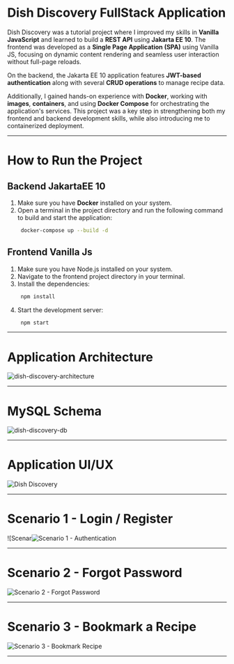 # Dish Discovery FullStack Application

Dish Discovery was a tutorial project where I improved my skills in **Vanilla JavaScript** and learned to build a **REST API** using **Jakarta EE 10**. The frontend was developed as a **Single Page Application (SPA)** using Vanilla JS, focusing on dynamic content rendering and seamless user interaction without full-page reloads.

On the backend, the Jakarta EE 10 application features **JWT-based authentication** along with several **CRUD operations** to manage recipe data.

Additionally, I gained hands-on experience with **Docker**, working with **images**, **containers**, and using **Docker Compose** for orchestrating the application's services. This project was a key step in strengthening both my frontend and backend development skills, while also introducing me to containerized deployment.

---

# How to Run the Project
## Backend JakartaEE 10
1. Make sure you have **Docker** installed on your system.
2. Open a terminal in the project directory and run the following command to build and start the application:
   ```bash 
    docker-compose up --build -d
   ```
## Frontend Vanilla Js
1. Make sure you have Node.js installed on your system.
2. Navigate to the frontend project directory in your terminal.
3. Install the dependencies:
   ```bash 
    npm install
   ```
4. Start the development server:
   ```bash 
    npm start
   ```
---
# Application Architecture

![dish-discovery-architecture](https://github.com/user-attachments/assets/5b7a5798-904d-45d1-8b63-ccde55bedfab)

---

# MySQL Schema

![dish-discovery-db](https://github.com/user-attachments/assets/fe595860-c490-4082-9e68-4c45135ebdfb)

---

# Application UI/UX

![Dish Discovery](https://github.com/user-attachments/assets/c982ca7f-5cf7-4f24-b761-963392b6d458)

---

# Scenario 1 - Login / Register

![Scenar![Scenario 1 - Authentication](https://github.com/user-attachments/assets/eaa686e3-6579-4097-9d34-5e4c6a4d28c8)

---
# Scenario 2 - Forgot Password

![Scenario 2 - Forgot Password](https://github.com/user-attachments/assets/0890ed41-417c-4fc7-8555-cbec612be601)

---
# Scenario 3 - Bookmark a Recipe

![Scenario 3 - Bookmark Recipe](https://github.com/user-attachments/assets/5d0faf5b-c337-4462-abe7-b4847ce1a91d)

---
